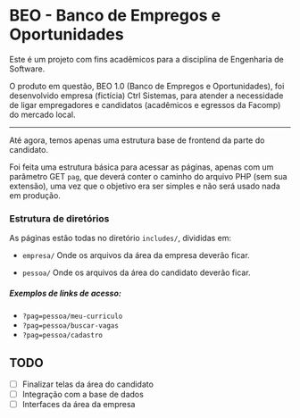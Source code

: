 # BEO - Banco de Empregos e Oportunidades

Este é um projeto com fins acadêmicos para a disciplina de Engenharia de Software.

O produto em questão, BEO 1.0 (Banco de Empregos e Oportunidades), foi desenvolvido empresa (fictícia) Ctrl Sistemas, para atender a necessidade de ligar empregadores e candidatos (acadêmicos e egressos da Facomp) do mercado local.

---

Até agora, temos apenas uma estrutura base de frontend da parte do candidato.

Foi feita uma estrutura básica para acessar as páginas, apenas com um parâmetro GET `pag`, que deverá conter o caminho do arquivo PHP (sem sua extensão), uma vez que o objetivo era ser simples e não será usado nada em produção.

### Estrutura de diretórios

As páginas estão todas no diretório `includes/`, divididas em:

* `empresa/`
  Onde os arquivos da área da empresa deverão ficar.

* `pessoa/`
  Onde os arquivos da área do candidato deverão ficar.

##### Exemplos de links de acesso:

* `?pag=pessoa/meu-curriculo`
* `?pag=pessoa/buscar-vagas`
* `?pag=pessoa/cadastro`


## TODO

* [ ] Finalizar telas da área do candidato
* [ ] Integração com a base de dados
* [ ] Interfaces da área da empresa
